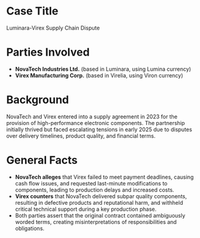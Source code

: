 

# Case Title  
Luminara-Virex Supply Chain Dispute  

# Parties Involved  
- **NovaTech Industries Ltd.** (based in Luminara, using Lumina currency)  
- **Virex Manufacturing Corp.** (based in Virelia, using Viron currency)  

# Background  
NovaTech and Virex entered into a supply agreement in 2023 for the provision of high-performance electronic components. The partnership initially thrived but faced escalating tensions in early 2025 due to disputes over delivery timelines, product quality, and financial terms.  

# General Facts  
- **NovaTech alleges** that Virex failed to meet payment deadlines, causing cash flow issues, and requested last-minute modifications to components, leading to production delays and increased costs.  
- **Virex counters** that NovaTech delivered subpar quality components, resulting in defective products and reputational harm, and withheld critical technical support during a key production phase.  
- Both parties assert that the original contract contained ambiguously worded terms, creating misinterpretations of responsibilities and obligations.